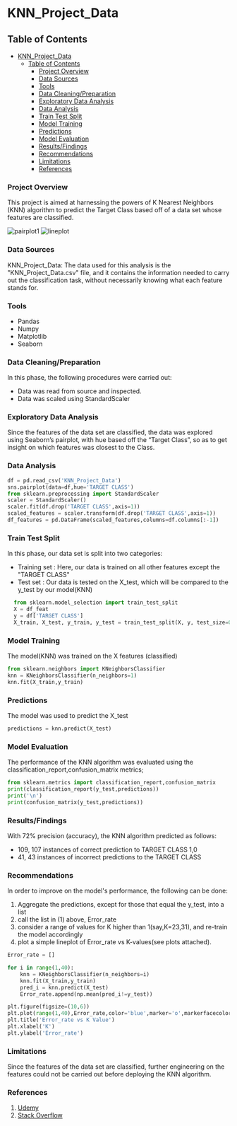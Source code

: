 # KNN_Project_Data

## Table of Contents
- [KNN\_Project\_Data](#knn_project_data)
  - [Table of Contents](#table-of-contents)
    - [Project Overview](#project-overview)
    - [Data Sources](#data-sources)
    - [Tools](#tools)
    - [Data Cleaning/Preparation](#data-cleaningpreparation)
    - [Exploratory Data Analysis](#exploratory-data-analysis)
    - [Data Analysis](#data-analysis)
    - [Train Test Split](#train-test-split)
    - [Model Training](#model-training)
    - [Predictions](#predictions)
    - [Model Evaluation](#model-evaluation)
    - [Results/Findings](#resultsfindings)
    - [Recommendations](#recommendations)
    - [Limitations](#limitations)
    - [References](#references)
### Project Overview
This project is aimed at harnessing the powers of K Nearest Neighbors (KNN) algorithm to predict the Target Class based off of a data set whose features are classified.

![pairplot1](https://github.com/easu978/KNN_project/assets/151114298/a476ad01-9fd1-4578-8a17-3be0f1b0dd49)
![lineplot](https://github.com/easu978/KNN_project/assets/151114298/79449e83-d729-4ef7-8a3e-02108c027011)


### Data Sources
KNN_Project_Data: The data used for this analysis is the "KNN_Project_Data.csv" file, and it contains the information needed to carry out the classification task, without necessarily knowing what each feature stands for.
### Tools
- Pandas
- Numpy
- Matplotlib
- Seaborn
### Data Cleaning/Preparation
  In this phase, the following procedures were carried out:
- Data was read from source and inspected.
- Data was scaled using StandardScaler
### Exploratory Data Analysis
Since the features of the data set are classified, the data was explored using Seaborn’s pairplot, with hue based off the “Target Class”, so as to get insight on which features was closest to the Class.
### Data Analysis
```python
df = pd.read_csv('KNN_Project_Data')
sns.pairplot(data=df,hue='TARGET CLASS')
from sklearn.preprocessing import StandardScaler
scaler = StandardScaler()
scaler.fit(df.drop('TARGET CLASS',axis=1))
scaled_features = scaler.transform(df.drop('TARGET CLASS',axis=1))
df_features = pd.DataFrame(scaled_features,columns=df.columns[:-1])
```
### Train Test Split
In this phase, our data set is split into two categories:
- Training set : Here, our data is trained on all other features except the "TARGET CLASS"
- Test set : Our data is tested on the X_test, which will be compared to the y_test by our model(KNN)
```python
  from sklearn.model_selection import train_test_split
  X = df_feat
  y = df['TARGET CLASS']
  X_train, X_test, y_train, y_test = train_test_split(X, y, test_size=0.3, random_state=101)
```
### Model Training
The model(KNN) was trained on the X features (classified)
```python
from sklearn.neighbors import KNeighborsClassifier
knn = KNeighborsClassifier(n_neighbors=1)
knn.fit(X_train,y_train)
```
### Predictions
The model was used to predict the X_test
```python
predictions = knn.predict(X_test)
```
### Model Evaluation
The performance of the KNN algorithm was evaluated using the classification_report,confusion_matrix metrics;
```python
from sklearn.metrics import classification_report,confusion_matrix
print(classification_report(y_test,predictions))
print('\n')
print(confusion_matrix(y_test,predictions))
```
### Results/Findings
With 72% precision (accuracy), the KNN algorithm predicted as follows:
- 109, 107 instances of correct prediction to TARGET CLASS 1,0
- 41, 43 instances of incorrect predictions to the TARGET CLASS
### Recommendations
In order to improve on the model's performance, the following can be done:
1. Aggregate the predictions, except for those that equal the y_test, into a list
2. call the list in (1) above, Error_rate
3. consider a range of values for K higher than 1(say,K=23,31), and re-train the model accordingly
4. plot a simple lineplot of Error_rate vs K-values(see plots attached).
```python
Error_rate = []

for i in range(1,40):
    knn = KNeighborsClassifier(n_neighbors=i)
    knn.fit(X_train,y_train)
    pred_i = knn.predict(X_test)
    Error_rate.append(np.mean(pred_i!=y_test))
```
```python
plt.figure(figsize=(10,6))
plt.plot(range(1,40),Error_rate,color='blue',marker='o',markerfacecolor='red',linestyle='dashed',markersize=10)
plt.title('Error_rate vs K Value')
plt.xlabel('K')
plt.ylabel('Error_rate')
```
### Limitations
Since the features of the data set are classified, further engineering on the features could not be carried out before deploying the KNN algorithm.
### References
1. [Udemy](https://Udemy.com)
2. [Stack Overflow](https://stack.com)


